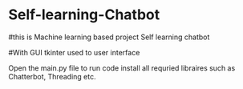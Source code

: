 # Self-learning-Chatbot

#this is Machine learning based project Self learning chatbot

#With GUI tkinter used to user interface

Open the main.py file to run code install all requried libraires such as Chatterbot, Threading etc.

